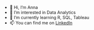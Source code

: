 - 👋 Hi, I’m Anna
- 👀 I’m interested in Data Analytics
- 🌱 I’m currently learning R, SQL, Tableau
- 📫 You can find me on [LinkedIn](https://www.linkedin.com/in/anna-mandoki/)

<!---
annamandoki/annamandoki is a ✨ special ✨ repository because its `README.md` (this file) appears on your GitHub profile.
You can click the Preview link to take a look at your changes.
--->
